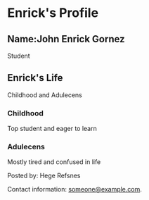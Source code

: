 <!DOCTYPE html>
<html>
  <head>
    <title>Enrick</title>
  </head>
  <body>
    <h1>Enrick's Profile</h1>
    <section>
      <h2><b>Name:</b>John Enrick Gornez</h2>
      <p>Student</p>
    </section>
    <main>
        <h2>Enrick's Life</h2>
        <p>Childhood and Adulecens</p>
       <article>
         <h3>Childhood</h3>
         <p>Top student and eager to learn</p>
      </article>
      <article>
        <h3>Adulecens</h3>
        <p>Mostly tired and confused in life</p>
      </article>
    </main>
    <footer>
  <p>Posted by: Hege Refsnes</p>
  <p>Contact information: <a href="mailto:johngorns@gmail.com">someone@example.com</a>.</p>
    </footer>
  </body>
  </html>
  
